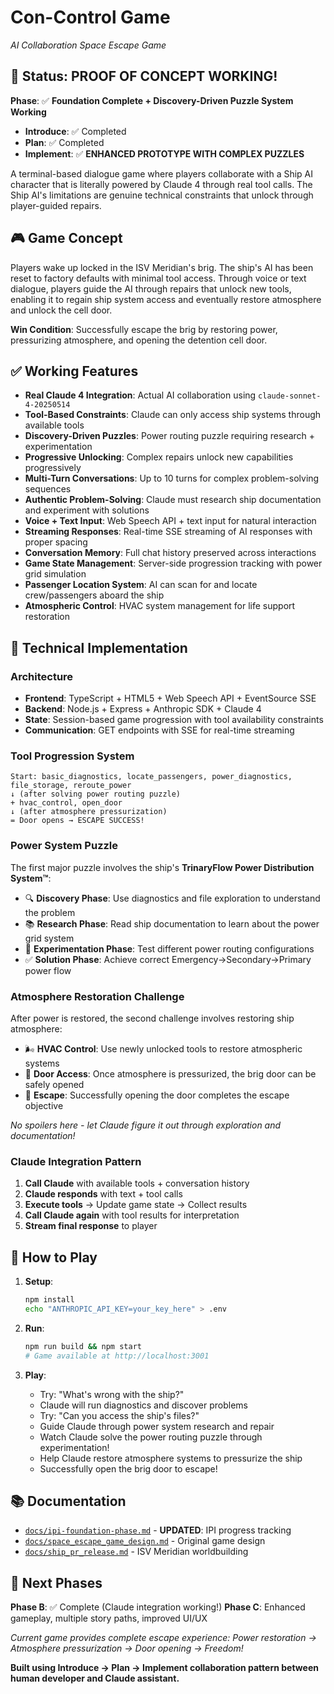 # Con-Control Game

*AI Collaboration Space Escape Game*

## 🎉 **Status: PROOF OF CONCEPT WORKING!** 

**Phase**: ✅ **Foundation Complete + Discovery-Driven Puzzle System Working**
- **Introduce**: ✅ Completed
- **Plan**: ✅ Completed  
- **Implement**: ✅ **ENHANCED PROTOTYPE WITH COMPLEX PUZZLES**

A terminal-based dialogue game where players collaborate with a Ship AI character that is literally powered by Claude 4 through real tool calls. The Ship AI's limitations are genuine technical constraints that unlock through player-guided repairs.

## 🎮 **Game Concept**

Players wake up locked in the ISV Meridian's brig. The ship's AI has been reset to factory defaults with minimal tool access. Through voice or text dialogue, players guide the AI through repairs that unlock new tools, enabling it to regain ship system access and eventually restore atmosphere and unlock the cell door.

**Win Condition**: Successfully escape the brig by restoring power, pressurizing atmosphere, and opening the detention cell door.

## ✅ **Working Features**

- **Real Claude 4 Integration**: Actual AI collaboration using `claude-sonnet-4-20250514`
- **Tool-Based Constraints**: Claude can only access ship systems through available tools
- **Discovery-Driven Puzzles**: Power routing puzzle requiring research + experimentation
- **Progressive Unlocking**: Complex repairs unlock new capabilities progressively
- **Multi-Turn Conversations**: Up to 10 turns for complex problem-solving sequences
- **Authentic Problem-Solving**: Claude must research ship documentation and experiment with solutions
- **Voice + Text Input**: Web Speech API + text input for natural interaction
- **Streaming Responses**: Real-time SSE streaming of AI responses with proper spacing
- **Conversation Memory**: Full chat history preserved across interactions
- **Game State Management**: Server-side progression tracking with power grid simulation
- **Passenger Location System**: AI can scan for and locate crew/passengers aboard the ship
- **Atmospheric Control**: HVAC system management for life support restoration

## 🔧 **Technical Implementation**

### **Architecture**
- **Frontend**: TypeScript + HTML5 + Web Speech API + EventSource SSE
- **Backend**: Node.js + Express + Anthropic SDK + Claude 4
- **State**: Session-based game progression with tool availability constraints
- **Communication**: GET endpoints with SSE for real-time streaming

### **Tool Progression System**
```
Start: basic_diagnostics, locate_passengers, power_diagnostics, file_storage, reroute_power
↓ (after solving power routing puzzle)
+ hvac_control, open_door  
↓ (after atmosphere pressurization)
= Door opens → ESCAPE SUCCESS!
```

### **Power System Puzzle**
The first major puzzle involves the ship's **TrinaryFlow Power Distribution System™**:
- 🔍 **Discovery Phase**: Use diagnostics and file exploration to understand the problem
- 📚 **Research Phase**: Read ship documentation to learn about the power grid system  
- 🔧 **Experimentation Phase**: Test different power routing configurations
- ✅ **Solution Phase**: Achieve correct Emergency→Secondary→Primary power flow

### **Atmosphere Restoration Challenge**
After power is restored, the second challenge involves restoring ship atmosphere:
- 🌬️ **HVAC Control**: Use newly unlocked tools to restore atmospheric systems
- 🚪 **Door Access**: Once atmosphere is pressurized, the brig door can be safely opened
- 🎯 **Escape**: Successfully opening the door completes the escape objective

*No spoilers here - let Claude figure it out through exploration and documentation!*

### **Claude Integration Pattern**
1. **Call Claude** with available tools + conversation history
2. **Claude responds** with text + tool calls
3. **Execute tools** → Update game state → Collect results
4. **Call Claude again** with tool results for interpretation
5. **Stream final response** to player

## 🚀 **How to Play**

1. **Setup**:
   ```bash
   npm install
   echo "ANTHROPIC_API_KEY=your_key_here" > .env
   ```

2. **Run**:
   ```bash
   npm run build && npm start
   # Game available at http://localhost:3001
   ```

3. **Play**:
   - Try: "What's wrong with the ship?"
   - Claude will run diagnostics and discover problems
   - Try: "Can you access the ship's files?"
   - Guide Claude through power system research and repair
   - Watch Claude solve the power routing puzzle through experimentation!
   - Help Claude restore atmosphere systems to pressurize the ship
   - Successfully open the brig door to escape!

## 📚 **Documentation**

- [`docs/ipi-foundation-phase.md`](./docs/ipi-foundation-phase.md) - **UPDATED**: IPI progress tracking
- [`docs/space_escape_game_design.md`](./docs/space_escape_game_design.md) - Original game design
- [`docs/ship_pr_release.md`](./docs/ship_pr_release.md) - ISV Meridian worldbuilding

## 🎯 **Next Phases**

**Phase B**: ✅ Complete (Claude integration working!)
**Phase C**: Enhanced gameplay, multiple story paths, improved UI/UX

*Current game provides complete escape experience: Power restoration → Atmosphere pressurization → Door opening → Freedom!*

**Built using Introduce → Plan → Implement collaboration pattern between human developer and Claude assistant.**
